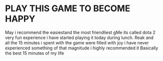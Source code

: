 # PLAY THIS GAME TO BECOME HAPPY

May i recommend the easiestand the most friendliest gMe its called dota 2 very fun experience i have started playing it today during lunch. Reak and all the 15 minutes i spent with the game were filled with joy i have never experienced something of that magnitude i highly recommended it Basically the best 15 minutes of my life

